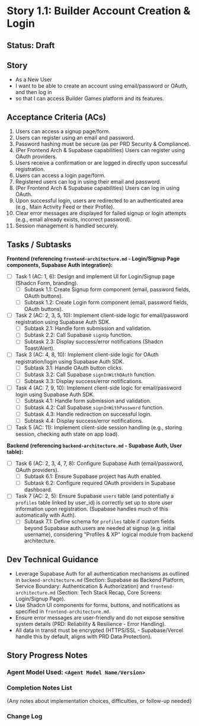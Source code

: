 # Story 1.1: Builder Account Creation & Login

## Status: Draft

## Story

- As a New User
- I want to be able to create an account using email/password or OAuth, and then log in
- so that I can access Builder Games platform and its features.

## Acceptance Criteria (ACs)

1.  Users can access a signup page/form.
2.  Users can register using an email and password.
3.  Password hashing must be secure (as per PRD Security & Compliance).
4.  (Per Frontend Arch & Supabase capabilities) Users can register using OAuth providers.
5.  Users receive a confirmation or are logged in directly upon successful registration.
6.  Users can access a login page/form.
7.  Registered users can log in using their email and password.
8.  (Per Frontend Arch & Supabase capabilities) Users can log in using OAuth.
9.  Upon successful login, users are redirected to an authenticated area (e.g., Main Activity Feed or their Profile).
10. Clear error messages are displayed for failed signup or login attempts (e.g., email already exists, incorrect password).
11. Session management is handled securely.

## Tasks / Subtasks

**Frontend (referencing `frontend-architecture.md` - Login/Signup Page components, Supabase Auth integration):**
- [ ] Task 1 (AC: 1, 6): Design and implement UI for Login/Signup page (Shadcn Form, branding).
    - [ ] Subtask 1.1: Create Signup form component (email, password fields, OAuth buttons).
    - [ ] Subtask 1.2: Create Login form component (email, password fields, OAuth buttons).
- [ ] Task 2 (AC: 2, 3, 5, 10): Implement client-side logic for email/password registration using Supabase Auth SDK.
    - [ ] Subtask 2.1: Handle form submission and validation.
    - [ ] Subtask 2.2: Call Supabase `signUp` function.
    - [ ] Subtask 2.3: Display success/error notifications (Shadcn Toast/Alert).
- [ ] Task 3 (AC: 4, 8, 10): Implement client-side logic for OAuth registration/login using Supabase Auth SDK.
    - [ ] Subtask 3.1: Handle OAuth button clicks.
    - [ ] Subtask 3.2: Call Supabase `signInWithOAuth` function.
    - [ ] Subtask 3.3: Display success/error notifications.
- [ ] Task 4 (AC: 7, 9, 10): Implement client-side logic for email/password login using Supabase Auth SDK.
    - [ ] Subtask 4.1: Handle form submission and validation.
    - [ ] Subtask 4.2: Call Supabase `signInWithPassword` function.
    - [ ] Subtask 4.3: Handle redirection on successful login.
    - [ ] Subtask 4.4: Display success/error notifications.
- [ ] Task 5 (AC: 11): Implement client-side session handling (e.g., storing session, checking auth state on app load).

**Backend (referencing `backend-architecture.md` - Supabase Auth, User table):**
- [ ] Task 6 (AC: 2, 3, 4, 7, 8): Configure Supabase Auth (email/password, OAuth providers).
    - [ ] Subtask 6.1: Ensure Supabase project has Auth enabled.
    - [ ] Subtask 6.2: Configure required OAuth providers in Supabase dashboard.
- [ ] Task 7 (AC: 2, 5): Ensure Supabase `users` table (and potentially a `profiles` table linked by user_id) is correctly set up to store user information upon registration. (Supabase handles much of this automatically with Auth).
    - [ ] Subtask 7.1: Define schema for `profiles` table if custom fields beyond Supabase auth.users are needed at signup (e.g. initial username), considering "Profiles & XP" logical module from backend architecture.

## Dev Technical Guidance

- Leverage Supabase Auth for all authentication mechanisms as outlined in `backend-architecture.md` (Section: Supabase as Backend Platform, Service Boundary: Authentication & Authorization) and `frontend-architecture.md` (Section: Tech Stack Recap, Core Screens: Login/Signup Page).
- Use Shadcn UI components for forms, buttons, and notifications as specified in `frontend-architecture.md`.
- Ensure error messages are user-friendly and do not expose sensitive system details (PRD: Reliability & Resilience - Error Handling).
- All data in transit must be encrypted (HTTPS/SSL - Supabase/Vercel handle this by default, aligns with PRD Data Protection).

## Story Progress Notes

### Agent Model Used: `<Agent Model Name/Version>`

### Completion Notes List

{Any notes about implementation choices, difficulties, or follow-up needed}

### Change Log 
